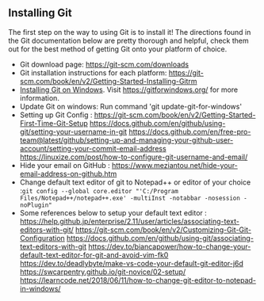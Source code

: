 ## Installing Git

The first step on the way to using Git is to install it! The directions found in the Git documentation below are pretty thorough and helpful, check them out for the best method of getting Git onto your platform of choice.

- Git download page: https://git-scm.com/downloads
- Git installation instructions for each platform: https://git-scm.com/book/en/v2/Getting-Started-Installing-Gitrm
- [Installing Git on Windows](https://www.coursera.org/learn/introduction-git-github/lecture/VxL0r/installing-git-on-windows-optional). Visit https://gitforwindows.org/ for more information.
- Update Git on windows: Run command 'git update-git-for-windows'
- Setting up Git Config :
    https://git-scm.com/book/en/v2/Getting-Started-First-Time-Git-Setup
    https://docs.github.com/en/github/using-git/setting-your-username-in-git
    https://docs.github.com/en/free-pro-team@latest/github/setting-up-and-managing-your-github-user-account/setting-your-commit-email-address
    https://linuxize.com/post/how-to-configure-git-username-and-email/
- Hide your email on GitHub :
  https://www.meziantou.net/hide-your-email-address-on-github.htm
- Change default text editor of git to Notepad++ or editor of your choice :`git config --global core.editor "'C:/Program Files/Notepad++/notepad++.exe' -multiInst -notabbar -nosession -noPlugin"`
- Some references below to setup your default text editor :
  https://help.github.jp/enterprise/2.11/user/articles/associating-text-editors-with-git/
  https://git-scm.com/book/en/v2/Customizing-Git-Git-Configuration
  https://docs.github.com/en/github/using-git/associating-text-editors-with-git
  https://dev.to/biancapower/how-to-change-your-default-text-editor-for-git-and-avoid-vim-fk0
  https://dev.to/deadlybyte/make-vs-code-your-default-git-editor-j6d
  https://swcarpentry.github.io/git-novice/02-setup/
  https://learncode.net/2018/06/11/how-to-change-git-editor-to-notepad-in-windows/

